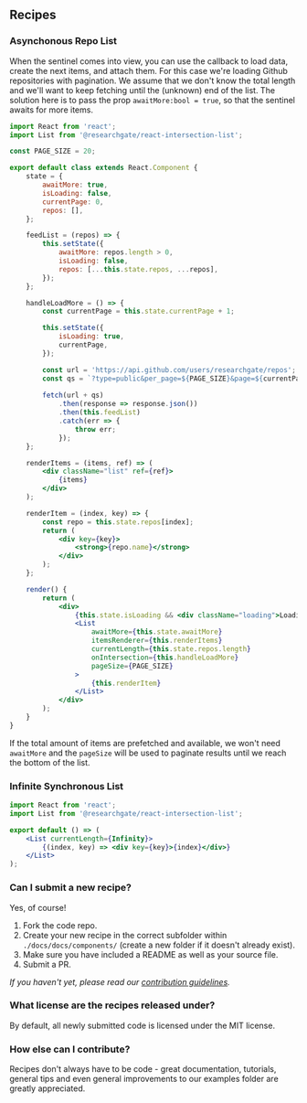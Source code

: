 ## Recipes

### Asynchonous Repo List

When the sentinel comes into view, you can use the callback to load data, create the next items, and attach them. For this case we're loading Github repositories with pagination. We assume that we don't know the total length and we'll want to keep fetching until the (unknown) end of the list. The solution here is to pass the prop `awaitMore:bool = true`, so that the sentinel awaits for more items.

```jsx
import React from 'react';
import List from '@researchgate/react-intersection-list';

const PAGE_SIZE = 20;

export default class extends React.Component {
    state = {
        awaitMore: true,
        isLoading: false,
        currentPage: 0,
        repos: [],
    };

    feedList = (repos) => {
        this.setState({
            awaitMore: repos.length > 0,
            isLoading: false,
            repos: [...this.state.repos, ...repos],
        });
    };

    handleLoadMore = () => {
        const currentPage = this.state.currentPage + 1;

        this.setState({
            isLoading: true,
            currentPage,
        });

        const url = 'https://api.github.com/users/researchgate/repos';
        const qs = `?type=public&per_page=${PAGE_SIZE}&page=${currentPage}`;
        
        fetch(url + qs)
            .then(response => response.json())
            .then(this.feedList)
            .catch(err => {
                throw err;
            });
    };

    renderItems = (items, ref) => (
        <div className="list" ref={ref}>
            {items}
        </div>
    );

    renderItem = (index, key) => {
        const repo = this.state.repos[index];
        return (
            <div key={key}>
                <strong>{repo.name}</strong>
            </div>
        );
    };

    render() {
        return (
            <div>
                {this.state.isLoading && <div className="loading">Loading</div>}
                <List
                    awaitMore={this.state.awaitMore}
                    itemsRenderer={this.renderItems}
                    currentLength={this.state.repos.length}
                    onIntersection={this.handleLoadMore}
                    pageSize={PAGE_SIZE}
                >
                    {this.renderItem}
                </List>
            </div>
        );
    }
}
```

If the total amount of items are prefetched and available, we won't need `awaitMore` and the `pageSize` will be used to paginate results until we reach the bottom of the list.

### Infinite Synchronous List

```jsx
import React from 'react';
import List from '@researchgate/react-intersection-list';

export default () => (
    <List currentLength={Infinity}>
        {(index, key) => <div key={key}>{index}</div>}
    </List>
);
```

### Can I submit a new recipe?

Yes, of course!

1. Fork the code repo.
2. Create your new recipe in the correct subfolder within `./docs/docs/components/` (create a new folder if it doesn't already exist).
3. Make sure you have included a README as well as your source file.
4. Submit a PR.

_If you haven't yet, please read our [contribution guidelines](https://github.com/researchgate/react-intersection-list/blob/master/.github/CONTRIBUTING.md)._

### What license are the recipes released under?

By default, all newly submitted code is licensed under the MIT license.

### How else can I contribute?

Recipes don't always have to be code - great documentation, tutorials, general tips and even general improvements to our examples folder are greatly appreciated.
